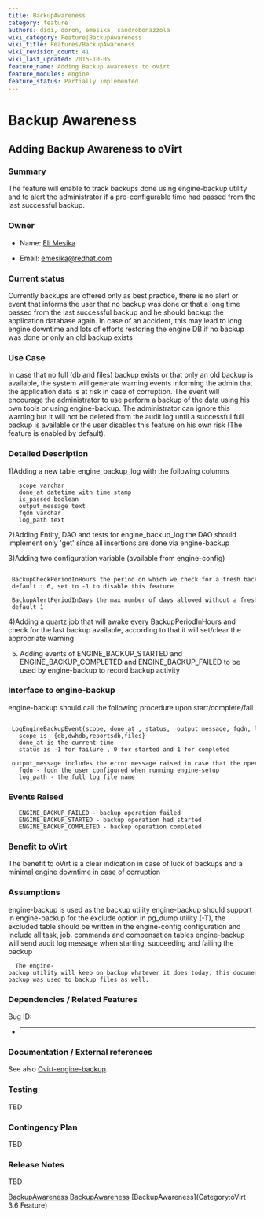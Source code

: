 ```yaml
---
title: BackupAwareness
category: feature
authors: didi, doron, emesika, sandrobonazzola
wiki_category: Feature|BackupAwareness
wiki_title: Features/BackupAwareness
wiki_revision_count: 41
wiki_last_updated: 2015-10-05
feature_name: Adding Backup Awareness to oVirt
feature_modules: engine
feature_status: Partially implemented
---
```


# Backup Awareness

## Adding Backup Awareness to oVirt

### Summary

The feature will enable to track backups done using engine-backup utility and to alert the administrator if a pre-configurable time had passed from the last successful backup.

### Owner

*   Name: [ Eli Mesika](User:MyUser)

<!-- -->

*   Email: emesika@redhat.com

### Current status

Currently backups are offered only as best practice, there is no alert or event that informs the user that no backup was done or that a long time passed from the last successful backup and he should backup the application database again. In case of an accident, this may lead to long engine downtime and lots of efforts restoring the engine DB if no backup was done or only an old backup exists

### Use Case

In case that no full (db and files) backup exists or that only an old backup is available, the system will generate warning events informing the admin that the application data is at risk in case of corruption. The event will encourage the administrator to use perform a backup of the data using his own tools or using engine-backup. The administrator can ignore this warning but it will not be deleted from the audit log until a successful full backup is available or the user disables this feature on his own risk (The feature is enabled by default).

### Detailed Description

1)Adding a new table engine_backup_log with the following columns

       scope varchar
       done_at datetime with time stamp 
       is_passed boolean 
       output_message text
       fqdn varchar
       log_path text

2)Adding Entity, DAO and tests for engine_backup_log the DAO should implement only 'get' since all insertions are done via engine-backup

3)Adding two configuration variable (available from engine-config)

       BackupCheckPeriodInHours the period on which we check for a fresh backup - default : 6, set to -1 to disable this feature 
       BackupAlertPeriodInDays the max number of days allowed without a fresh backup - default 1

4)Adding a quartz job that will awake every BackupPeriodInHours and check for the last backup available, according to that it will set/clear the appropriate warning

5) Adding events of ENGINE_BACKUP_STARTED and ENGINE_BACKUP_COMPLETED and ENGINE_BACKUP_FAILED to be used by engine-backup to record backup activity

### Interface to engine-backup

engine-backup should call the following procedure upon start/complete/fail

       LogEngineBackupEvent(scope, done_at , status,  output_message, fqdn, log_path)
       scope is  {db,dwhdb,reportsdb,files}
       done_at is the current time
       status is -1 for failure , 0 for started and 1 for completed 
       output_message includes the error message raised in case that the operation failed
       fqdn - fqdn the user configured when running engine-setup
       log_path - the full log file name

### Events Raised

       ENGINE_BACKUP_FAILED - backup operation failed 
       ENGINE_BACKUP_STARTED - backup operation had started 
       ENGINE_BACKUP_COMPLETED - backup operation completed

### Benefit to oVirt

The benefit to oVirt is a clear indication in case of luck of backups and a minimal engine downtime in case of corruption

### Assumptions

engine-backup is used as the backup utility
engine-backup should support in engine-backup for the exclude option in pg_dump utility (-T), the excluded table should be written in the engine-config configuration and include all task, job. commands and compensation tables
engine-backup will send audit log message when starting, succeeding and failing the backup

      The engine-backup utility will keep on backup whatever it does today, this document uses DB backup but will work the same if engine-backup was used to backup files as well.

### Dependencies / Related Features

Bug ID:

*   -   -   -   -   -   -   -   -   -   -   -   -   

### Documentation / External references

See also [Ovirt-engine-backup](/develop/release-management/features/engine/engine-backup/).

### Testing

TBD

### Contingency Plan

TBD

### Release Notes

TBD



[BackupAwareness](/develop/release-management/features/) [BackupAwareness](/develop/release-management/releases/3.6/proposed-feature/) [BackupAwareness](Category:oVirt 3.6 Feature)
